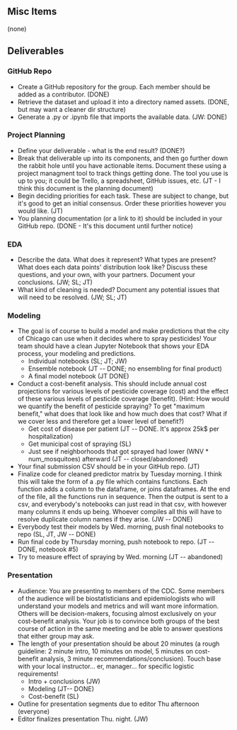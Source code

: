 ## Misc Items

(none)


## Deliverables

### GitHub Repo
 * Create a GitHub repository for the group. Each member should be added as a contributor.  (DONE)
 * Retrieve the dataset and upload it into a directory named assets.  (DONE, but may want a cleaner dir structure)
 * Generate a .py or .ipynb file that imports the available data.  (JW: DONE)

### Project Planning
 * Define your deliverable - what is the end result?  (DONE?)
 * Break that deliverable up into its components, and then go further down the rabbit hole until you have actionable items. Document these using a project managment tool to track things getting done. The tool you use is up to you; it could be Trello, a spreadsheet, GitHub issues, etc. (JT - I think this document is the planning document)
 * Begin deciding priorities for each task. These are subject to change, but it's good to get an initial consensus. Order these priorities however you would like. (JT)
 * You planning documentation (or a link to it) should be included in your GitHub repo.  (DONE - It's this document until further notice)


### EDA
 * Describe the data. What does it represent? What types are present? What does each data points' distribution look like? Discuss these questions, and your own, with your partners. Document your conclusions. (JW; SL; JT)
 * What kind of cleaning is needed? Document any potential issues that will need to be resolved. (JW; SL; JT)

### Modeling
 * The goal is of course to build a model and make predictions that the city of Chicago can use when it decides where to spray pesticides! Your team should have a clean Jupyter Notebook that shows your EDA process, your modeling and predictions.
   * Individual notebooks (SL; JT; JW)
   * Ensemble notebook (JT -- DONE; no ensembling for final product)
   * A final model notebook  (JT  DONE)
 * Conduct a cost-benefit analysis. This should include annual cost projections for various levels of pesticide coverage (cost) and the effect of these various levels of pesticide coverage (benefit). (Hint: How would we quantify the benefit of pesticide spraying? To get "maximum benefit," what does that look like and how much does that cost? What if we cover less and therefore get a lower level of benefit?)
   * Get cost of disease per patient (JT -- DONE.  It's approx 25k$ per hospitalization)
   * Get municipal cost of spraying (SL)
   * Just see if neighborhoods that got sprayed had lower (WNV * num_mosquitoes) afterward (JT -- closed/abandoned)
 * Your final submission CSV should be in your GitHub repo. (JT)
 * Finalize code for cleaned predictor matrix by Tuesday morning. I think this will take the form of a .py file
 which contains functions.  Each function adds a column to the dataframe, or joins dataframes.  At the end of the file, all the functions run in sequence.  Then the output is sent to a csv, and everybody's notebooks can just read in that csv, with however many columns it ends up being.  Whoever compiles all this will have to resolve duplicate column names if they arise. (JW -- DONE)
 * Everybody test their models by Wed. morning, push final notebooks to repo (SL, JT, JW -- DONE)
 * Run final code by Thursday morning, push notebook to repo. (JT -- DONE, notebook #5)
 * Try to measure effect of spraying by Wed. morning (JT -- abandoned)

### Presentation
 * Audience: You are presenting to members of the CDC. Some members of the audience will be biostatisticians and epidemiologists who will understand your models and metrics and will want more information. Others will be decision-makers, focusing almost exclusively on your cost-benefit analysis. Your job is to convince both groups of the best course of action in the same meeting and be able to answer questions that either group may ask.
 * The length of your presentation should be about 20 minutes (a rough guideline: 2 minute intro, 10 minutes on model, 5 minutes on cost-benefit analysis, 3 minute recommendations/conclusion). Touch base with your local instructor... er, manager... for specific logistic requirements!
   * Intro + conclusions (JW)
   * Modeling (JT-- DONE)
   * Cost-benefit (SL)
 * Outline for presentation segments due to editor Thu afternoon (everyone)
 * Editor finalizes presentation Thu. night. (JW)
